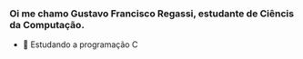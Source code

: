 ### Oi me chamo Gustavo Francisco Regassi, estudante de Ciêncis da Computação.

- 🌱 Estudando a programação C 

<div>
